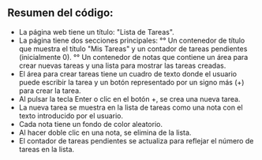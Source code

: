 
## Resumen del código:

- La página web tiene un título: "Lista de Tareas".
- La página tiene dos secciones principales:
°° Un contenedor de título que muestra el título "Mis Tareas" y un contador de tareas pendientes (inicialmente 0).
°° Un contenedor de notas que contiene un área para crear nuevas tareas y una lista para mostrar las tareas creadas.
- El área para crear tareas tiene un cuadro de texto donde el usuario puede escribir la tarea y un botón representado por un signo más (+) para crear la tarea.
- Al pulsar la tecla Enter o clic en el botón +, se crea una nueva tarea.
- La nueva tarea se muestra en la lista de tareas como una nota con el texto introducido por el usuario.
- Cada nota tiene un fondo de color aleatorio.
- Al hacer doble clic en una nota, se elimina de la lista.
- El contador de tareas pendientes se actualiza para reflejar el número de tareas en la lista.
